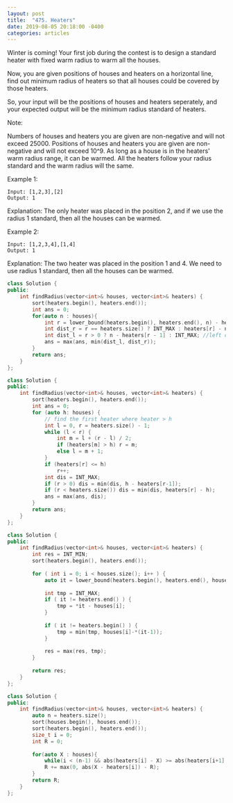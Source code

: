 ```yaml
---
layout: post
title:  "475. Heaters"
date: 2019-08-05 20:18:00 -0400
categories: articles
---
```

Winter is coming! Your first job during the contest is to design a standard heater with fixed warm radius to warm all the houses.

Now, you are given positions of houses and heaters on a horizontal line, find out minimum radius of heaters so that all houses could be covered by those heaters.

So, your input will be the positions of houses and heaters seperately, and your expected output will be the minimum radius standard of heaters.

Note:

Numbers of houses and heaters you are given are non-negative and will not exceed 25000.
Positions of houses and heaters you are given are non-negative and will not exceed 10^9.
As long as a house is in the heaters' warm radius range, it can be warmed.
All the heaters follow your radius standard and the warm radius will the same.
 

Example 1:
```
Input: [1,2,3],[2]
Output: 1
```
Explanation: The only heater was placed in the position 2, and if we use the radius 1 standard, then all the houses can be warmed.
 

Example 2:
```
Input: [1,2,3,4],[1,4]
Output: 1
```
Explanation: The two heater was placed in the position 1 and 4. We need to use radius 1 standard, then all the houses can be warmed.

```c++
class Solution {
public:
    int findRadius(vector<int>& houses, vector<int>& heaters) {
	    sort(heaters.begin(), heaters.end());
	    int ans = 0;
	    for(auto n : houses){
		    int r = lower_bound(heaters.begin(), heaters.end(), n) - heaters.begin();
		    int dist_r = r == heaters.size() ? INT_MAX : heaters[r] - n; // right distance
		    int dist_l = r > 0 ? n - heaters[r - 1] : INT_MAX; //left distance
		    ans = max(ans, min(dist_l, dist_r));
    	}
	    return ans;
    }
};
```

```c++
class Solution {
public:
    int findRadius(vector<int>& houses, vector<int>& heaters) {
        sort(heaters.begin(), heaters.end());
        int ans = 0;
        for (auto h: houses) {
            // find the first heater where heater > h
            int l = 0, r = heaters.size() - 1;
            while (l < r) {
                int m = l + (r - l) / 2;
                if (heaters[m] > h) r = m;
                else l = m + 1;
            }
            if (heaters[r] <= h)
                r++;
            int dis = INT_MAX;
            if (r > 0) dis = min(dis, h - heaters[r-1]);
            if (r < heaters.size()) dis = min(dis, heaters[r] - h);
            ans = max(ans, dis);
        }
        return ans;
    }
};
```
```c++
class Solution {
public:
    int findRadius(vector<int>& houses, vector<int>& heaters) {
        int res = INT_MIN;
        sort(heaters.begin(), heaters.end());
        
        for ( int i = 0; i < houses.size(); i++ ) {
            auto it = lower_bound(heaters.begin(), heaters.end(), houses[i]);
            
            int tmp = INT_MAX;
            if ( it != heaters.end() ) {
                tmp = *it - houses[i];
            }
            
            if ( it != heaters.begin() ) {
                tmp = min(tmp, houses[i]-*(it-1));
            }
            
            res = max(res, tmp);
        }
        
        return res;
    }
};
```

```c++
class Solution {
public:
    int findRadius(vector<int>& houses, vector<int>& heaters) {
        auto n = heaters.size();
        sort(houses.begin(), houses.end());
        sort(heaters.begin(), heaters.end());
        size_t i = 0;
        int R = 0;
        
        for(auto X : houses){
            while(i < (n-1) && abs(heaters[i] - X) >= abs(heaters[i+1] - X)) ++i;
            R += max(0, abs(X - heaters[i]) - R);
        }
        return R;
    }
};
```